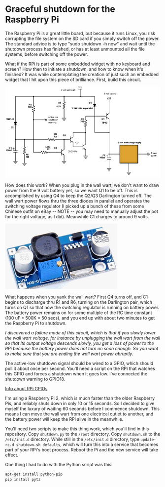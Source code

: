 Graceful shutdown for the Raspberry Pi
====

The Raspberry Pi is a great little board, but because it runs Linux, you risk
corrupting the file system on the SD card if you simply switch off the power.
The standard advice is to type "sudo shutdown -h now" and wait until the
shutdown process has finished, or has at least unmounted all the file systems,
before switching off the power.

What if the RPi is part of some embedded widget with no keyboard and screen?
How then to initiate a shutdown, and how to know when it's finished? It was
while contemplating the creation of just such an embedded widget that I hit
upon this piece of brilliance. First, build this circuit.

![Circuit diagram](https://raw.githubusercontent.com/wware/rpi-shutdown/master/RPiShutdown.png)

How does this work? When you plug in the wall wart, we don't want to draw power
from the 9 volt battery yet, so we want Q1 to be off. This is accomplished by
using Q4 to keep the Q2/Q3 Darlington turned off. The wall wart power flows
thru the three diodes in parallel and operates the switching voltage regulator
(I picked up a bunch of these from some Chinese outfit on eBay -- NOTE -- you
may need to manually adjust the pot for the right voltage, as I did). Meanwhile
C1 charges to around 9 volts.

![Switching supply](https://raw.githubusercontent.com/wware/rpi-shutdown/master/switching_supply.gif)

What happens when you yank the wall wart? First Q4 turns off, and C1 begins to
discharge thru R1 and R6, turning on the Darlington pair, which turns on Q1 so
that now the switching regulator is running on battery power. The battery power
remains on for some multiple of the RC time constant (100 uF * 500K = 50 secs),
and you end up with about two minutes to get the Raspberry Pi to shutdown.

*I discovered a failure mode of this circuit, which is that if you slowly lower
the wall wart voltage, for instance by unplugging the wall wart from the wall
so that its output voltage descends slowly, you get a loss of power to the RPi
because the battery power does not turn on soon enough. So you want to make sure
that you are ending the wall wart power abruptly.*

The active-low shutdown signal should be wired to a GPIO, which should poll it
about once per second. You'll need a script on the RPi that watches this GPIO
and forces a shutdown when it goes low. I've connected the shutdown warning to
GPIO18.

[Info about RPi GPIOs](https://www.raspberrypi.org/documentation/usage/gpio-plus-and-raspi2/)

I'm using a Raspberry Pi 2, which is much faster than the older Raspberry Pis,
and reliably shuts down in only 10 or 15 seconds. So I decided to give myself
the luxury of waiting 60 seconds before I commence shutdown. This means I can
move the wall wart from one electrical outlet to another, and the battery power
will keep the RPi alive in the meanwhile.

You'll need two scripts to make this thing work, which you'll find in this
repository. Copy `shutdown.py` to the `/root` directory. Copy `shutdown.sh`
to the `/etc/init.d` directory. While still in the `/etc/init.d` directory,
type `update-rc.d shutdown.sh defaults`, which will turn this into a service
that becomes part of your RPi's boot process. Reboot the Pi and the new service
will take effect.

One thing I had to do with the Python script was this:
```bash
apt-get install python-pip
pip install pytz
```
